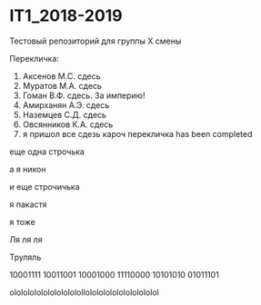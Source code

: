 # IT1_2018-2019
Тестовый репoзиторий для группы X смены

Перекличка:
1. Аксенов М.С. сдесь
2. Муратов М.А. сдесь
3. Гоман В.Ф. сдесь. За империю!
4. Амирханян А.Э. сдесь
5. Наземцев С.Д. сдесь
6. Овсянников К.А. сдесь
7. я пришол
все сдезь кароч перекличка has been completed

еще одна строчька

а я никон 

и еще строчичька

я пакастя

я тоже

Ля ля ля


Труляль


10001111 10011001 10001000 11110000 10101010 01011101













ololololololololololollololololololololololol
